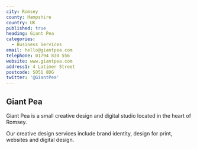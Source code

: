 ```yaml
---
city: Romsey
county: Hampshire
country: UK
published: true
heading: Giant Pea
categories:
  - Business Services
email: hello@giantpea.com
telephone: 01794 830 556
website: www.giantpea.com
address1: 4 Latimer Street
postcode: SO51 8DG
twitter: '@GiantPea'
---
```

## Giant Pea

Giant Pea is a small creative design and digital studio located in the heart of Romsey.

Our creative design services include brand identity, design for print, websites and digital design.
